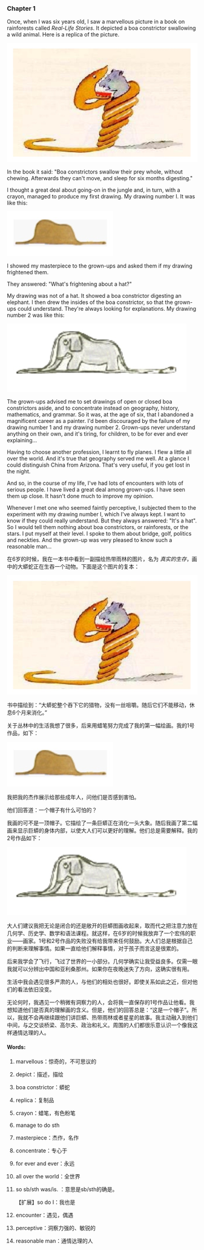 
### Chapter 1

Once, when I was six years old, I saw a marvellous picture in a book on rainforests called *Real-Life Stories*. It depicted a boa constrictor swallowing a wild animal. Here is a replica of the picture.

![boa_constrictor](/boa_constrictor.jpg)

In the book it said: "Boa constrictors swallow their prey whole, without chewing. Afterwards they can't move, and sleep for six months digesting."

I thought a great deal about going-on in the jungle and, in turn, with a crayon, managed to produce my first drawing. My drawing number I. It was like this:

![the_little_prince_hat](/the_little_prince_hat.jpg)

I showed my masterpiece to the grown-ups and asked them if my drawing frightened them.

They answered: "What's frightening about a hat?"

My drawing was not of a hat. It showed a boa constrictor digesting an elephant. I then drew the insides of the boa constrictor, so that the grown-ups could understand. They're always looking for explanations. My drawing number 2 was like this:

![inside_boa](/inside_boa.jpg)

The grown-ups advised me to set drawings of open or closed boa constrictors aside, and to concentrate instead on geography, history, mathematics, and grammar. So it was, at the age of six, that I abandoned a magnificent career as a painter. I'd been discouraged by the failure of my drawing number 1 and my drawing number 2. Grown-ups never understand anything on their own, and it's tiring, for children, to be for ever and ever explaining...

Having to choose another profession, I learnt to fly planes. I flew a little all over the world. And it's true that geography served me well. At a glance I could distinguish China from Arizona. That's very useful, if you get lost in the night.

And so, in the course of my life, I've had lots of encounters with lots of serious people. I have lived a great deal among grown-ups. I have seen them up close. It hasn't done much to improve my opinion.

Whenever I met one who seemed faintly perceptive, I subjected them to the experiment with my drawing number I, which I've always kept. I want to know if they could really understand. But they always answered: "It's a hat". So I would tell them nothing about boa constrictors, or rainforests, or the stars. I put myself at their level. I spoke to them about bridge, golf, politics and neckties. And the grown-up was very pleased to know such a reasonable man... 



在6岁的时候，我在一本书中看到一副描绘热带雨林的图片，名为 *真实的生存*，画中的大蟒蛇正在生吞一个动物。下面是这个图片的复本：

![boa_constrictor](/boa_constrictor.jpg)

书中描绘到：“大蟒蛇整个吞下它的猎物，没有一丝咀嚼。随后它们不能移动，休息6个月来消化。”

关于丛林中的生活我想了很多，后来用蜡笔努力完成了我的第一幅绘画。我的1号作品，如下：

![the_little_prince_hat](/the_little_prince_hat.jpg)

我把我的杰作展示给那些成年人，问他们是否感到害怕。

他们回答道：一个帽子有什么可怕的？

我画的可不是一顶帽子。它描绘了一条巨蟒正在消化一头大象。随后我画了第二幅画来显示巨蟒的身体内部，以使大人们可以更好的理解。他们总是需要解释。我的2号作品如下：

![inside_boa](/inside_boa.jpg)

大人们建议我把无论是闭合的还是敞开的巨蟒图画收起来，取而代之把注意力放在几何学、历史学、数学和语法课程。就这样，在6岁的时候我放弃了一个宏伟的职业——画家。1号和2号作品的失败没有给我带来任何鼓励。大人们总是根据自己的判断来理解事情。如果一直给他们解释事情，对于孩子而言这是很累的。

后来我学会了飞行，飞过了世界的一小部分。几何学确实让我受益良多。仅需一眼我就可以分辨出中国和亚利桑那州。如果你在夜晚迷失了方向，这确实很有用。

生活中我会遇见很多严肃的人，与他们的相处也很好。即使关系如此之近，但对他们的看法依旧没变。

无论何时，我遇见一个稍微有洞察力的人，会将我一直保存的1号作品让他看。我想知道他们是否真的理解画的含义。但是，他们的回答总是：“这是一个帽子”。所以，我就不会再继续跟他们讲巨蟒、热带雨林或者星星的故事。我主动融入到他们中间，与之交谈桥梁、高尔夫、政治和礼义。周围的人们都很乐意认识一个像我这样通情达理的人。



#### Words:

1. marvellous：惊奇的，不可思议的

2. depict：描述，描绘

3.  boa constrictor：蟒蛇

4. replica：复制品

5. crayon：蜡笔，有色粉笔

6. manage to do sth

7. masterpiece：杰作，名作

8. concentrate：专心于

9. for ever and ever：永远

10. all over the world：全世界

11. so sb/sth was/is. ：意思是sb/sth的确是。

    【扩展】so do I：我也是

12. encounter：遇见，偶遇

13. perceptive：洞察力强的、敏锐的

14. reasonable man：通情达理的人